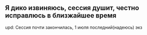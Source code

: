 ## Я дико извиняюсь, сессия душит, честно исправлюсь в близжайшее время
upd: Сессия почти закончилась, 1 июля последний(надеюсь) экз
